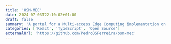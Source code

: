 ```yaml
---
title: 'OSM-MEC'
date: 2024-07-03T22:10:02+01:00
draft: false
summary: 'A portal for a Multi-access Edge Computing implementation on Open Source MANO to onboard and manage MEC applications.'
categories: ['React', 'TypeScript', 'Open Source']
externalUrl: 'https://github.com/PedroDSFerreira/osm-mec'
---
```

